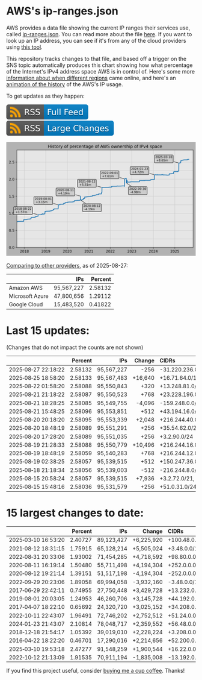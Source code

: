 # AWS's ip-ranges.json

AWS provides a data file showing the current IP ranges their
services use, called [ip-ranges.json](https://ip-ranges.amazonaws.com/ip-ranges.json).
You can read more about the file [here](https://docs.aws.amazon.com/general/latest/gr/aws-ip-ranges.html).
If you want to look up an IP address, you can see if it's from any of the cloud providers using [this tool](https://cloud-ips.s3-us-west-2.amazonaws.com/index.html).

This repository tracks changes to that file, and based off a trigger on the SNS 
topic automatically produces this chart showing how what percentage of the 
Internet's IPv4 address space AWS is in control of.  Here's some 
more [information about when different regions](announces.md) came 
online, and here's an [animation of the history](https://youtu.be/v__lzuvKxU0) 
of the AWS's IP usage.

To get updates as they happen:

[![RSS Icon (Full Feed)](images/rss_badge.svg)](https://raw.githubusercontent.com/seligman/aws-ip-ranges/master/rss.xml)
[![RSS Icon (Large Changes)](images/rss_badge_partial.svg)](https://raw.githubusercontent.com/seligman/aws-ip-ranges/master/rss_big_changes.xml)

![History of AWS](history_count.svg)

[Comparing to other providers](https://github.com/seligman/cloud_sizes), as of 2025-08-27:

| | IPs | Percent |
| --- | ---: | ---: |
| Amazon AWS | 95,567,227 | 2.58132 |
| Microsoft Azure | 47,800,656 | 1.29112 |
| Google Cloud | 15,483,520 | 0.41822 |


# Last 15 updates:

(Changes that do not impact the counts are not shown)

| | Percent | IPs | Change | CIDRs |
| :--- | ---: | ---: | ---: | :--- |
| 2025&#8209;08&#8209;27&nbsp;22:18:22 | 2.58132 | 95,567,227 | -256 | -31.220.236.0/24 |
| 2025&#8209;08&#8209;25&nbsp;18:58:20 | 2.58133 | 95,567,483 | +16,640 | +16.71.64.0/18,&nbsp;+31.220.236.0/24 |
| 2025&#8209;08&#8209;22&nbsp;01:58:20 | 2.58088 | 95,550,843 | +320 | +13.248.81.0/24,&nbsp;+69.107.9.192/27,&nbsp;+52.94.250.176/28,&nbsp;... |
| 2025&#8209;08&#8209;21&nbsp;21:18:22 | 2.58087 | 95,550,523 | +768 | +23.228.196.0/23,&nbsp;+3.2.98.0/24 |
| 2025&#8209;08&#8209;21&nbsp;18:28:25 | 2.58085 | 95,549,755 | -4,096 | -159.248.0.0/20 |
| 2025&#8209;08&#8209;21&nbsp;15:48:25 | 2.58096 | 95,553,851 | +512 | +43.194.16.0/24,&nbsp;+54.222.65.0/24 |
| 2025&#8209;08&#8209;20&nbsp;20:18:20 | 2.58095 | 95,553,339 | +2,048 | +216.244.40.0/21 |
| 2025&#8209;08&#8209;20&nbsp;18:48:19 | 2.58089 | 95,551,291 | +256 | +35.54.62.0/24 |
| 2025&#8209;08&#8209;20&nbsp;17:28:20 | 2.58089 | 95,551,035 | +256 | +3.2.90.0/24 |
| 2025&#8209;08&#8209;19&nbsp;21:28:33 | 2.58088 | 95,550,779 | +10,496 | +216.244.16.0/20,&nbsp;+216.244.48.0/20,&nbsp;+216.244.32.0/22,&nbsp;... |
| 2025&#8209;08&#8209;19&nbsp;18:48:19 | 2.58059 | 95,540,283 | +768 | +216.244.12.0/23,&nbsp;+216.244.8.0/24 |
| 2025&#8209;08&#8209;19&nbsp;02:38:25 | 2.58057 | 95,539,515 | +512 | +150.247.36.0/23 |
| 2025&#8209;08&#8209;18&nbsp;21:18:34 | 2.58056 | 95,539,003 | -512 | -216.244.8.0/23 |
| 2025&#8209;08&#8209;15&nbsp;20:58:24 | 2.58057 | 95,539,515 | +7,936 | +3.2.72.0/21,&nbsp;+3.2.80.0/21,&nbsp;+3.2.68.0/22,&nbsp;... |
| 2025&#8209;08&#8209;15&nbsp;15:48:16 | 2.58036 | 95,531,579 | +256 | +51.0.31.0/24 |


# 15 largest changes to date:

| | Percent | IPs | Change | CIDRs |
| :--- | ---: | ---: | ---: | :--- |
| 2025&#8209;03&#8209;10&nbsp;16:53:20 | 2.40727 | 89,123,427 | +6,225,920 | +100.48.0.0/12,&nbsp;+16.144.0.0/13,&nbsp;+16.192.0.0/13,&nbsp;... |
| 2021&#8209;08&#8209;12&nbsp;18:31:15 | 1.75915 | 65,128,214 | +5,505,024 | +3.48.0.0/12,&nbsp;+35.96.0.0/12,&nbsp;+3.152.0.0/13,&nbsp;... |
| 2022&#8209;08&#8209;31&nbsp;20:33:06 | 1.93002 | 71,454,285 | +4,718,592 | +98.80.0.0/12,&nbsp;+184.32.0.0/12,&nbsp;+13.184.0.0/13,&nbsp;... |
| 2020&#8209;08&#8209;11&nbsp;16:19:14 | 1.50480 | 55,711,498 | +4,194,304 | +252.0.0.0/10 |
| 2020&#8209;08&#8209;12&nbsp;19:21:14 | 1.39151 | 51,517,198 | -4,194,304 | -252.0.0.0/10 |
| 2022&#8209;09&#8209;29&nbsp;20:23:06 | 1.89058 | 69,994,058 | -3,932,160 | -3.48.0.0/12,&nbsp;-35.96.0.0/12,&nbsp;-3.240.0.0/13,&nbsp;... |
| 2017&#8209;06&#8209;29&nbsp;22:42:11 | 0.74955 | 27,750,448 | +3,429,728 | +13.232.0.0/13,&nbsp;+34.240.0.0/13,&nbsp;+35.168.0.0/13,&nbsp;... |
| 2019&#8209;08&#8209;01&nbsp;20:03:05 | 1.24953 | 46,260,706 | +3,145,728 | +44.192.0.0/10,&nbsp;-3.192.0.0/12 |
| 2017&#8209;04&#8209;07&nbsp;18:22:10 | 0.65692 | 24,320,720 | +3,025,152 | +34.208.0.0/12,&nbsp;+34.224.0.0/12,&nbsp;+13.58.0.0/15,&nbsp;... |
| 2022&#8209;10&#8209;11&nbsp;22:43:07 | 1.96491 | 72,746,202 | +2,752,512 | +51.24.0.0/13,&nbsp;+57.104.0.0/13,&nbsp;+51.20.0.0/14,&nbsp;... |
| 2024&#8209;01&#8209;23&nbsp;21:43:07 | 2.10814 | 78,048,717 | +2,359,552 | +56.48.0.0/13,&nbsp;+16.28.0.0/14,&nbsp;+16.64.0.0/14,&nbsp;... |
| 2018&#8209;12&#8209;18&nbsp;21:54:17 | 1.05392 | 39,019,010 | +2,228,224 | +3.208.0.0/12,&nbsp;+3.224.0.0/12,&nbsp;+13.48.0.0/15 |
| 2016&#8209;04&#8209;22&nbsp;18:22:20 | 0.46701 | 17,290,016 | +2,214,656 | +52.200.0.0/13,&nbsp;+52.208.0.0/13,&nbsp;+52.36.0.0/14,&nbsp;... |
| 2025&#8209;03&#8209;10&nbsp;19:53:18 | 2.47277 | 91,548,259 | +1,900,544 | +16.22.0.0/15,&nbsp;+16.48.0.0/15,&nbsp;+16.58.0.0/15,&nbsp;... |
| 2022&#8209;10&#8209;12&nbsp;21:13:09 | 1.91535 | 70,911,194 | -1,835,008 | -13.192.0.0/13,&nbsp;-16.28.0.0/14,&nbsp;-40.172.0.0/14,&nbsp;... |

If you find this project useful, consider [buying me a cup coffee](https://coff.ee/seligman).  Thanks!

